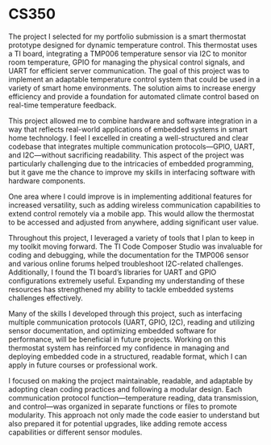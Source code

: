 # CS350

The project I selected for my portfolio submission is a smart thermostat prototype designed for dynamic temperature control. This thermostat uses a TI board, integrating a TMP006 temperature sensor via I2C to monitor room temperature, GPIO for managing the physical control signals, and UART for efficient server communication. The goal of this project was to implement an adaptable temperature control system that could be used in a variety of smart home environments. The solution aims to increase energy efficiency and provide a foundation for automated climate control based on real-time temperature feedback.

This project allowed me to combine hardware and software integration in a way that reflects real-world applications of embedded systems in smart home technology. I feel I excelled in creating a well-structured and clear codebase that integrates multiple communication protocols—GPIO, UART, and I2C—without sacrificing readability. This aspect of the project was particularly challenging due to the intricacies of embedded programming, but it gave me the chance to improve my skills in interfacing software with hardware components.

One area where I could improve is in implementing additional features for increased versatility, such as adding wireless communication capabilities to extend control remotely via a mobile app. This would allow the thermostat to be accessed and adjusted from anywhere, adding significant user value.

Throughout this project, I leveraged a variety of tools that I plan to keep in my toolkit moving forward. The TI Code Composer Studio was invaluable for coding and debugging, while the documentation for the TMP006 sensor and various online forums helped troubleshoot I2C-related challenges. Additionally, I found the TI board’s libraries for UART and GPIO configurations extremely useful. Expanding my understanding of these resources has strengthened my ability to tackle embedded systems challenges effectively.

Many of the skills I developed through this project, such as interfacing multiple communication protocols (UART, GPIO, I2C), reading and utilizing sensor documentation, and optimizing embedded software for performance, will be beneficial in future projects. Working on this thermostat system has reinforced my confidence in managing and deploying embedded code in a structured, readable format, which I can apply in future courses or professional work.

I focused on making the project maintainable, readable, and adaptable by adopting clean coding practices and following a modular design. Each communication protocol function—temperature reading, data transmission, and control—was organized in separate functions or files to promote modularity. This approach not only made the code easier to understand but also prepared it for potential upgrades, like adding remote access capabilities or different sensor modules.
